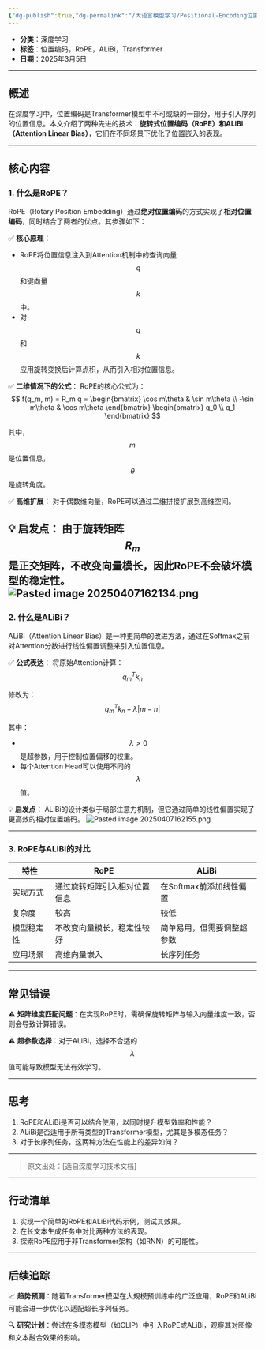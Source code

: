 ```yaml
---
{"dg-publish":true,"dg-permalink":"/大语言模型学习/Positional-Encoding位置编码/旋转位置编码与ALiBi：深度学习中的位置嵌入优化","dg-home":false,"dg-description":"在此输入笔记的描述","dg-hide":false,"dg-hide-title":false,"dg-show-backlinks":true,"dg-show-local-graph":true,"dg-show-inline-title":true,"dg-pinned":false,"dg-passphrase":"在此输入访问密码","dg-enable-mathjax":false,"dg-enable-mermaid":false,"dg-enable-uml":false,"dg-note-icon":0,"dg-enable-dataview":false,"tags":["NLP"],"permalink":"/大语言模型学习/Positional-Encoding位置编码/旋转位置编码与ALiBi：深度学习中的位置嵌入优化/","dgShowBacklinks":true,"dgShowLocalGraph":true,"dgShowInlineTitle":true,"dgPassFrontmatter":true,"noteIcon":0,"created":"2025-04-07T16:18:48.000+08:00","updated":"2025-04-13T13:06:02.000+08:00"}
---
```




- **分类**：深度学习
- **标签**：位置编码，RoPE，ALiBi，Transformer
- **日期**：2025年3月5日

---



## 概述
在深度学习中，位置编码是Transformer模型中不可或缺的一部分，用于引入序列的位置信息。本文介绍了两种先进的技术：**旋转式位置编码（RoPE）**和**ALiBi（Attention Linear Bias）**，它们在不同场景下优化了位置嵌入的表现。

---



## 核心内容

### 1. 什么是RoPE？
RoPE（Rotary Position Embedding）通过**绝对位置编码**的方式实现了**相对位置编码**，同时结合了两者的优点。其步骤如下：

✅ **核心原理**：
- RoPE将位置信息注入到Attention机制中的查询向量 $$q$$ 和键向量 $$k$$ 中。
- 对 $$q$$ 和 $$k$$ 应用旋转变换后计算点积，从而引入相对位置信息。

✅ **二维情况下的公式**：
RoPE的核心公式为：
$$
f(q_m, m) = R_m q = 
\begin{bmatrix}
\cos m\theta & \sin m\theta \\
-\sin m\theta & \cos m\theta
\end{bmatrix}
\begin{bmatrix}
q_0 \\
q_1
\end{bmatrix}
$$

其中，$$m$$ 是位置信息，$$\theta$$ 是旋转角度。

✅ **高维扩展**：
对于偶数维向量，RoPE可以通过二维拼接扩展到高维空间。

💡 **启发点**：
由于旋转矩阵 $$R_m$$ 是正交矩阵，不改变向量模长，因此RoPE不会破坏模型的稳定性。
![Pasted image 20250407162134.png](/img/user/%E9%99%84%E4%BB%B6/Pasted%20image%2020250407162134.png)
---


### 2. 什么是ALiBi？
ALiBi（Attention Linear Bias）是一种更简单的改进方法，通过在Softmax之前对Attention分数进行线性偏置调整来引入位置信息。

✅ **公式表达**：
将原始Attention计算：
$$
q_m^T k_n
$$

修改为：
$$
q_m^T k_n - \lambda |m-n|
$$

其中：
- $$\lambda > 0$$ 是超参数，用于控制位置偏移的权重。
- 每个Attention Head可以使用不同的 $$\lambda$$ 值。

💡 **启发点**：
ALiBi的设计类似于局部注意力机制，但它通过简单的线性偏置实现了更高效的相对位置编码。
![Pasted image 20250407162155.png](/img/user/%E9%99%84%E4%BB%B6/Pasted%20image%2020250407162155.png)

---


### 3. RoPE与ALiBi的对比
| 特性            | RoPE                            | ALiBi                           |
|-----------------|---------------------------------|---------------------------------|
| 实现方式         | 通过旋转矩阵引入相对位置信息    | 在Softmax前添加线性偏置         |
| 复杂度           | 较高                           | 较低                           |
| 模型稳定性       | 不改变向量模长，稳定性较好      | 简单易用，但需要调整超参数      |
| 应用场景         | 高维向量嵌入                   | 长序列任务                     |

---



## 常见错误
⚠ **矩阵维度匹配问题**：在实现RoPE时，需确保旋转矩阵与输入向量维度一致，否则会导致计算错误。

⚠ **超参数选择**：对于ALiBi，选择不合适的 $$\lambda$$ 值可能导致模型无法有效学习。

---



## 思考
1. RoPE和ALiBi是否可以结合使用，以同时提升模型效率和性能？
2. ALiBi是否适用于所有类型的Transformer模型，尤其是多模态任务？
3. 对于长序列任务，这两种方法在性能上的差异如何？

---

> 原文出处：[选自深度学习技术文档]

---



## 行动清单
1. 实现一个简单的RoPE和ALiBi代码示例，测试其效果。
2. 在长文本生成任务中对比两种方法的表现。
3. 探索RoPE应用于非Transformer架构（如RNN）的可能性。

---



## 后续追踪
📈 **趋势预测**：随着Transformer模型在大规模预训练中的广泛应用，RoPE和ALiBi可能会进一步优化以适配超长序列任务。

🔍 **研究计划**：尝试在多模态模型（如CLIP）中引入RoPE或ALiBi，观察其对图像和文本融合效果的影响。
